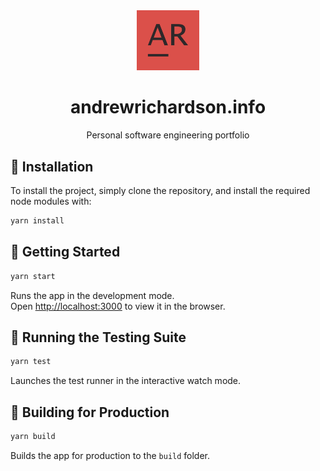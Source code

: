 <div align="center">
<img alt="AR_ Logo" src="https://github.com/andrewRichardson/andrew-richardson-portfolio/blob/main/public/ar_inverse.png?" width="100" />
</div>

<h1 align="center">andrewrichardson.info</h1>

<p align="center">Personal software engineering portfolio</p>

## 📖 Installation

To install the project, simply clone the repository, and install the required node modules with:

```sh
yarn install
```

## 🚀 Getting Started

```sh
yarn start
```

Runs the app in the development mode.\
Open [http://localhost:3000](http://localhost:3000) to view it in the browser.

## 🧪 Running the Testing Suite

```sh
yarn test
```

Launches the test runner in the interactive watch mode.

## 🔨 Building for Production

```sh
yarn build
```

Builds the app for production to the `build` folder.
